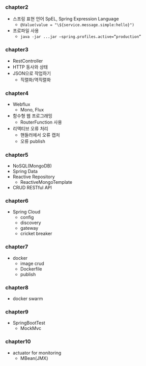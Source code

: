 ### chapter2
- 스프링 표현 언어 SpEL, Spring Expression Language
  - `@Value(value = "\${service.message.simple:hello}")`
- 프로파일 사용
  - `java -jar ...jar —spring.profiles.active=”production”` 
### chapter3
- RestController
- HTTP 동사와 상태
- JSON으로 작업하기
  - 직렬화/역직렬화
### chapter4
- Webflux
  - Mono, Flux
- 함수형 웹 프로그래밍
  - RouterFunction 사용
- 리액티브 오류 처리
  - 핸들러에서 오류 캡처
  - 오류 publish
### chapter5
- NoSQL(MongoDB)
- Spring Data
- Reactive Repository
  - ReactiveMongoTemplate
- CRUD RESTful API
### chapter6
- Spring Cloud
  - config
  - discovery
  - gateway
  - cricket breaker
### chapter7
- docker
  - image crud
  - Dockerfile
  - publish
### chapter8
- docker swarm
### chapter9
- SpringBootTest
  - MockMvc
### chapter10
- actuator for monitoring
  - MBean(JMX)

